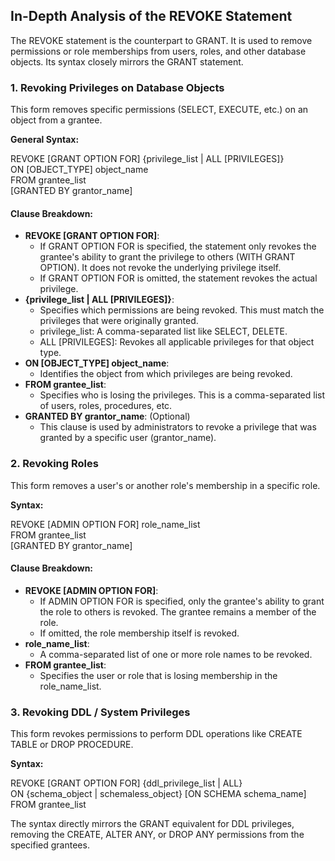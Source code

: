 ## **In-Depth Analysis of the REVOKE Statement**

The REVOKE statement is the counterpart to GRANT. It is used to remove permissions or role memberships from users, roles, and other database objects. Its syntax closely mirrors the GRANT statement.

### **1\. Revoking Privileges on Database Objects**

This form removes specific permissions (SELECT, EXECUTE, etc.) on an object from a grantee.

**General Syntax:**

REVOKE \[GRANT OPTION FOR\] {privilege\_list | ALL \[PRIVILEGES\]}  
ON \[OBJECT\_TYPE\] object\_name  
FROM grantee\_list  
\[GRANTED BY grantor\_name\]

#### **Clause Breakdown:**

* **REVOKE \[GRANT OPTION FOR\]**:  
  * If GRANT OPTION FOR is specified, the statement only revokes the grantee's ability to grant the privilege to others (WITH GRANT OPTION). It does not revoke the underlying privilege itself.  
  * If GRANT OPTION FOR is omitted, the statement revokes the actual privilege.  
* **{privilege\_list | ALL \[PRIVILEGES\]}**:  
  * Specifies which permissions are being revoked. This must match the privileges that were originally granted.  
  * privilege\_list: A comma-separated list like SELECT, DELETE.  
  * ALL \[PRIVILEGES\]: Revokes all applicable privileges for that object type.  
* **ON \[OBJECT\_TYPE\] object\_name**:  
  * Identifies the object from which privileges are being revoked.  
* **FROM grantee\_list**:  
  * Specifies who is losing the privileges. This is a comma-separated list of users, roles, procedures, etc.  
* **GRANTED BY grantor\_name**: (Optional)  
  * This clause is used by administrators to revoke a privilege that was granted by a specific user (grantor\_name).

### **2\. Revoking Roles**

This form removes a user's or another role's membership in a specific role.

**Syntax:**

REVOKE \[ADMIN OPTION FOR\] role\_name\_list  
FROM grantee\_list  
\[GRANTED BY grantor\_name\]

#### **Clause Breakdown:**

* **REVOKE \[ADMIN OPTION FOR\]**:  
  * If ADMIN OPTION FOR is specified, only the grantee's ability to grant the role to others is revoked. The grantee remains a member of the role.  
  * If omitted, the role membership itself is revoked.  
* **role\_name\_list**:  
  * A comma-separated list of one or more role names to be revoked.  
* **FROM grantee\_list**:  
  * Specifies the user or role that is losing membership in the role\_name\_list.

### **3\. Revoking DDL / System Privileges**

This form revokes permissions to perform DDL operations like CREATE TABLE or DROP PROCEDURE.

**Syntax:**

REVOKE \[GRANT OPTION FOR\] {ddl\_privilege\_list | ALL}  
ON {schema\_object | schemaless\_object} \[ON SCHEMA schema\_name\]  
FROM grantee\_list

The syntax directly mirrors the GRANT equivalent for DDL privileges, removing the CREATE, ALTER ANY, or DROP ANY permissions from the specified grantees.